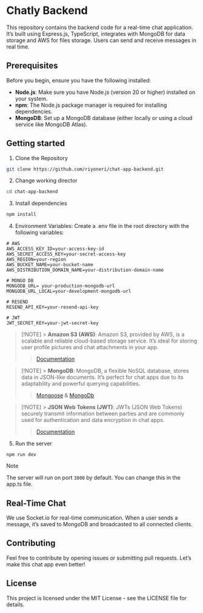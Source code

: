 # Chatly Backend

This repository contains the backend code for a real-time chat application. It’s built using Express.js, TypeScript, integrates with MongoDB for data storage and AWS for files storage. Users can send and receive messages in real time.

## Prerequisites

Before you begin, ensure you have the following installed:

- **Node.js**: Make sure you have Node.js (version 20 or higher) installed on your system.
- **npm**: The Node.js package manager is required for installing dependencies.
- **MongoDB**: Set up a MongoDB database (either locally or using a cloud service like MongoDB Atlas).

## Getting started

1. Clone the Repository

```bash
git clone https://github.com/riyoneri/chat-app-backend.git
```

2. Change working director

```bash
cd chat-app-backend
```

3. Install dependencies

```bash
npm install
```

4. Environment Variables: Create a .env file in the root directory with the following variables:

```
# AWS
AWS_ACCESS_KEY_ID=your-access-key-id
AWS_SECRET_ACCESS_KEY=your-secret-access-key
AWS_REGION=your-region
AWS_BUCKET_NAME=your-bucket-name
AWS_DISTRIBUTION_DOMAIN_NAME=your-distribution-domain-name

# MONGO DB
MONGODB_URL= your-production-mongodb-url
MONGODB_URL_LOCAL=your-development-mongodb-url

# RESEND
RESEND_API_KEY=your-resend-api-key

# JWT
JWT_SECRET_KEY=your-jwt-secret-key
```

> [!NOTE] > **Amazon S3 (AWS)**: Amazon S3, provided by AWS, is a scalable and reliable cloud-based storage service. It’s ideal for storing user profile pictures and chat attachments in your app.
>
> > [Documentation](https://docs.aws.amazon.com/AmazonS3/latest/API/Welcome.html)

> [!NOTE] > **MongoDB**: MongoDB, a flexible NoSQL database, stores data in JSON-like documents. It’s perfect for chat apps due to its adaptability and powerful querying capabilities.
>
> > [Mongoose](https://mongoosejs.com/docs/) &
> > [MongoDb](https://www.mongodb.com/docs/atlas/app-services/functions/mongodb/api/)

> [!NOTE] > **JSON Web Tokens (JWT)**: JWTs (JSON Web Tokens) securely transmit information between parties and are commonly used for authentication and data encryption in chat apps.
>
> > [Documentation](https://www.npmjs.com/package/jsonwebtoken)

5. Run the server

```
npm run dev
```

> [!NOTE]
> The server will run on port `3000` by default. You can change this in the app.ts file.

## Real-Time Chat
We use Socket.io for real-time communication. When a user sends a message, it’s saved to MongoDB and broadcasted to all connected clients.

## Contributing
Feel free to contribute by opening issues or submitting pull requests. Let’s make this chat app even better!

## License
This project is licensed under the MIT License - see the LICENSE file for details.